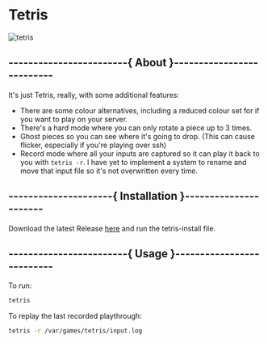 # Tetris

![tetris](https://user-images.githubusercontent.com/26070332/104521002-0178b080-55f4-11eb-9b68-ff1b3f6c5f1b.gif)

## ------------------------{ About }--------------------------

It's just Tetris, really, with some additional features:

- There are some colour alternatives, including a reduced colour set for if you want to play on your server.
- There's a hard mode where you can only rotate a piece up to 3 times.
- Ghost pieces so you can see where it's going to drop. (This can cause flicker, especially if you're playing over ssh)
- Record mode where all your inputs are captured so it can play it back to you with `tetris -r`. I have yet to implement a system to rename and move that input file so it's not overwritten every time.

## ---------------------{ Installation }----------------------

Download the latest Release [here](https://github.com/benpitman/Tetris-GNU-Bash-v4.3/releases/latest) and run the tetris-install file.

## ------------------------{ Usage }--------------------------

To run:
```bash
tetris
```

To replay the last recorded playthrough:
```bash
tetris -r /var/games/tetris/input.log
```
